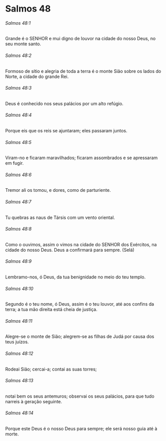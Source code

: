 # Salmos 48

###### Salmos 48:1

Grande é o SENHOR e mui digno de louvor na cidade do nosso Deus, no seu monte santo.

###### Salmos 48:2

Formoso de sítio e alegria de toda a terra é o monte Sião sobre os lados do Norte, a cidade do grande Rei.

###### Salmos 48:3

Deus é conhecido nos seus palácios por um alto refúgio.

###### Salmos 48:4

Porque eis que os reis se ajuntaram; eles passaram juntos.

###### Salmos 48:5

Viram-no e ficaram maravilhados; ficaram assombrados e se apressaram em fugir.

###### Salmos 48:6

Tremor ali os tomou, e dores, como de parturiente.

###### Salmos 48:7

Tu quebras as naus de Társis com um vento oriental.

###### Salmos 48:8

Como o ouvimos, assim o vimos na cidade do SENHOR dos Exércitos, na cidade do nosso Deus. Deus a confirmará para sempre. (Selá)

###### Salmos 48:9

Lembramo-nos, ó Deus, da tua benignidade no meio do teu templo.

###### Salmos 48:10

Segundo é o teu nome, ó Deus, assim é o teu louvor, até aos confins da terra; a tua mão direita está cheia de justiça.

###### Salmos 48:11

Alegre-se o monte de Sião; alegrem-se as filhas de Judá por causa dos teus juízos.

###### Salmos 48:12

Rodeai Sião; cercai-a; contai as suas torres;

###### Salmos 48:13

notai bem os seus antemuros; observai os seus palácios, para que tudo narreis à geração seguinte.

###### Salmos 48:14

Porque este Deus é o nosso Deus para sempre; ele será nosso guia até à morte.

